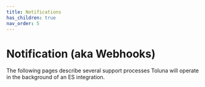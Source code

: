```yaml
---
title: Notifications
has_children: true
nav_order: 5
---
```


# Notification (aka Webhooks)

The following pages describe several support processes Toluna will operate in the background of an ES integration.
